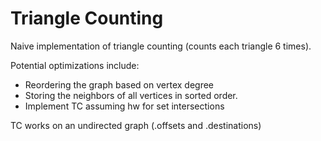 # Triangle Counting 

Naive implementation of triangle counting (counts each triangle 6 times). 

Potential optimizations include:
* Reordering the graph based on vertex degree
* Storing the neighbors of all vertices in sorted order.
* Implement TC assuming hw for set intersections

TC works on an undirected graph (<graphname-sym>.offsets and <graphname-sym>.destinations) 


